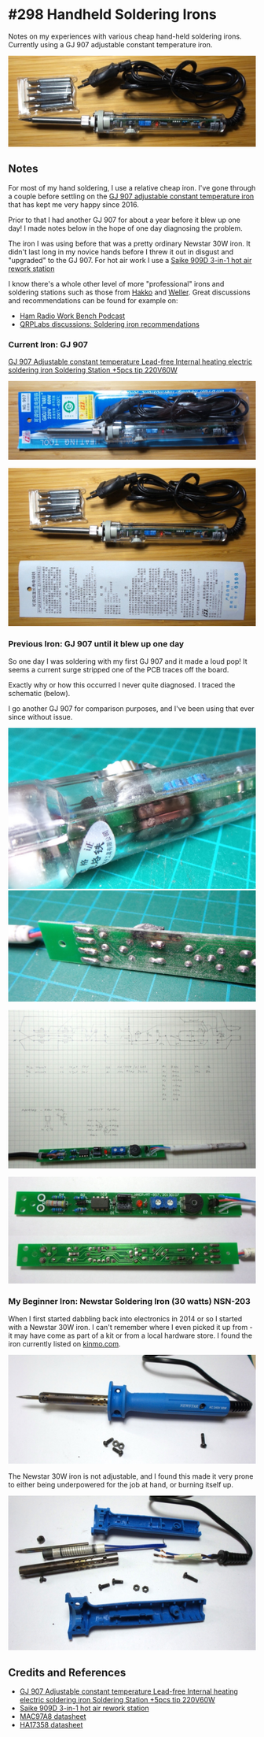 # #298 Handheld Soldering Irons

Notes on my experiences with various cheap hand-held soldering irons. Currently using a GJ 907 adjustable constant temperature iron.

![Build](./assets/HandheldSolderingIrons_build.jpg?raw=true)

## Notes

For most of my hand soldering, I use a relative cheap iron. I've gone through a couple before settling on the
[GJ 907 adjustable constant temperature iron](https://www.aliexpress.com/item/1998306095.html)
that has kept me very happy since 2016.

Prior to that I had another GJ 907 for about a year before it blew up one day!
I made notes below in the hope of one day diagnosing the problem.

The iron I was using before that was a pretty ordinary Newstar 30W iron. It didn't last long in my novice hands before I threw it out in disgust and "upgraded" to the GJ 907. For hot air work I use a [Saike 909D 3-in-1 hot air rework station](https://leap.tardate.com/equipment/saike909d/)

I know there's a whole other level of more "professional" irons and soldering stations such as those from [Hakko](https://hakko.com.sg/) and [Weller](https://www.weller-tools.com/). Great discussions and recommendations can be found for example on:

* [Ham Radio Work Bench Podcast](https://www.hamradioworkbench.com/shop.html)
* [QRPLabs discussions: Soldering iron recommendations](https://groups.io/g/QRPLabs/topic/soldering_iron/13842994)

### Current Iron: GJ 907

[GJ 907 Adjustable constant temperature Lead-free Internal heating electric soldering iron Soldering Station +5pcs tip 220V60W](https://www.aliexpress.com/item/1998306095.html)

![GJ907_pack](./assets/GJ907_pack.jpg)

![GJ907_parts](./assets/GJ907_parts.jpg)

### Previous Iron: GJ 907 until it blew up one day

So one day I was soldering with my first GJ 907 and it made a loud pop!
It seems a current surge stripped one of the PCB traces off the board.

Exactly why or how this occurred I never quite diagnosed. I traced the schematic (below).

I go another GJ 907 for comparison purposes, and I've been using that ever since without issue.

![GJ907_iron_arc](./assets/GJ907_iron_arc.jpg)
![GJ907_iron_arc2](./assets/GJ907_iron_arc2.jpg)

![Schematic](./assets/GJ907_schematic.jpg?raw=true)

![GJ907_pcb](./assets/GJ907_pcb.jpg)

### My Beginner Iron: Newstar Soldering Iron (30 watts) NSN-203

When I first started dabbling back into electronics in 2014 or so I started with a Newstar 30W iron.
I can't remember where I even picked it up from - it may have come as part of a kit or from a local hardware store.
I found the iron currently listed on [kinmo.com](https://kinmo.com/product/newstar-soldering-iron-30-watts-nsn-203/).

![newstar](./assets/newstar.jpg)

The Newstar 30W iron is not adjustable, and I found this made it very prone to either being underpowered for the job at hand, or burning itself up.

![newstar_parts](./assets/newstar_parts.jpg)

## Credits and References

* [GJ 907 Adjustable constant temperature Lead-free Internal heating electric soldering iron Soldering Station +5pcs tip 220V60W](https://www.aliexpress.com/item/1998306095.html)
* [Saike 909D 3-in-1 hot air rework station](https://leap.tardate.com/equipment/saike909d/)
* [MAC97A8 datasheet](http://parts.io/detail/11636418/MAC97A8)
* [HA17358 datasheet](http://parts.io/detail/4994146/HA17358)
